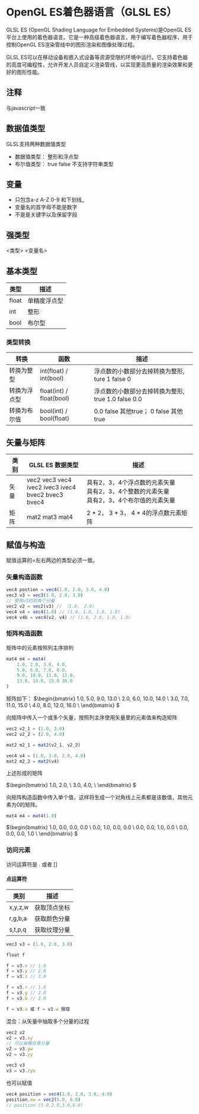 # OpenGL ES着色器语言（GLSL ES）

GLSL ES (OpenGL Shading Language for Embedded Systems)是OpenGL ES平台上使用的着色器语言。它是一种高级着色器语言，用于编写着色器程序，用于控制OpenGL ES渲染管线中的图形渲染和图像处理过程。

GLSL ES可以在移动设备和嵌入式设备等资源受限的环境中运行。它支持着色器的高度可编程性，允许开发人员自定义渲染管线，以实现更高质量的渲染效果和更好的图形性能。

## 注释

与javascript一致

## 数据值类型
GLSL支持两种数据值类型
- 数据值类型： 整形和浮点型
- 布尔值类型： true false
不支持字符串类型

## 变量
- 只包含a-z A-Z 0-9 和下划线_
- 变量名的首字母不能是数字
- 不是是关键字以及保留字段

## 强类型
<类型> <变量名>

## 基本类型
|类型|描述|
|---|---|
|float|单精度浮点型|
|int|整形|
|bool|布尔型|

### 类型转换
|转换|函数|描述|
|---|---|---|
|转换为整型|int(float) / int(bool)|浮点数的小数部分去掉转换为整形, ture 1 false 0|
|转换为浮点型|float(int) / float(bool)|浮点数的小数部分去掉转换为整形, true 1.0 false 0.0|
|转换为布尔值|bool(int) / bool(float)|0.0 false 其他true； 0 false 其他 true|

## 矢量与矩阵

|类别|GLSL ES 数据类型|描述|
|---|---|---|
|矢量|vec2 vec3 vec4</br> ivec2 ivec3 ivec4</br>bvec2 bvec3 bvec4|具有2，3，4个浮点数的元素矢量</br>具有2，3，4个整数的元素矢量</br>具有2，3，4个布尔值的元素矢量|
|矩阵|mat2 mat3 mat4|2 * 2， 3 * 3， 4 * 4的浮点数元素矩阵|

## 赋值与构造

赋值运算的=左右两边的类型必须一致。

### 矢量构造函数
```js
vec4 postion = vec4(1.0, 2.0, 3.0, 4.0)
vec3 v3 = vec3(1.0, 2.0, 3.0)
// 使用v3的前两个分量
vec2 v2 = vec2(v3) // （1.0， 2.0）
vec4 v4 = vec4(1.0) // (1.0, 1.0, 1.0, 1.0)
vec4 v4b = vec4(v2, v4) // (1.0, 2.0, 1.0, 1.0)
```

### 矩阵构造函数
矩阵中的元素按照列主序排列

```js
mat4 m4 = mat4(
    1.0, 2.0, 3.0, 4.0,
    5.0, 6.0, 7.0, 8.0,
    9.0, 10.0, 11.0, 12.0,
    13.0, 14.0, 15.0 16.0
)
```
矩阵如下：
$\begin{bmatrix}
 1.0, 5.0, 9.0, 13.0 \\
 2.0, 6.0, 10.0, 14.0 \\
 3.0, 7.0, 11.0, 15.0 \\
 4.0, 8.0, 12.0, 16.0 \\
 \end{bmatrix} $

 向矩阵中传入一个或多个矢量，按照列主序使用矢量里的元素值来构造矩阵

 ```js
 vec2 v2_1 = (1.0, 3.0)
 vec2 v2_2 = (2.0, 4.0)

 mat2 m2_1 = mat2(v2_1, v2_2)

 vec4 v4 = (1.0, 3.0, 2.0, 4.0)
 mat2 m2_2 = mat2(v4)
 ```
 上述形成的矩阵

 $\begin{bmatrix}
 1.0, 2.0, \\
 3.0, 4.0, \\
 \end{bmatrix} $

向矩阵构造函数中传入单个值，这样将生成一个对角线上元素都是该数值，其他元素为0的矩阵。

```js
mat4 m4 = mat4(1.0)
```
$\begin{bmatrix}
 1.0, 0.0, 0.0, 0.0 \\
 0.0, 1.0, 0.0, 0.0 \\
 0.0, 0.0, 1.0, 0.0 \\
 0.0, 0.0, 0.0, 1.0 \\
 \end{bmatrix} $

### 访问元素

访问运算符是 . 或者 []

#### 点运算符

|类别|描述|
|---|---|
|x,y,z,w|获取顶点坐标|
|r,g,b,a|获取颜色分量|
|s,t,p,q|获取纹理分量|

```js
vec3 v3 = (1.0, 2.0, 3.0)

float f 

f = v3.x // 1.0
f = v3.y // 2.0
f = v3.z // 3.0

f = v3.r // 1.0
f = v3.g // 2.0
f = v3.b // 3.0

f = v3.a 或 f = v3.w 报错
```

混合：从矢量中抽取多个分量的过程

```js
vec2 v2 
v2 = v3.xy
// 可以省略任意分量
v2 = v3.yw
v2 = v3.yy

vec3 v3
v3 = v3.zyx
```

也可以赋值

```js
vec4 position = vec4(1.0, 2.0, 3.0, 4.0)
position.xw = vec2(5.0, 6.0)
// position (5.0,2.0,3.0,6.0)
```

